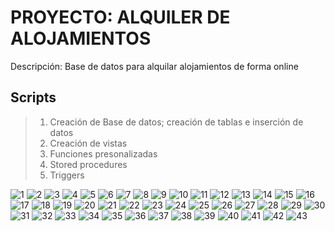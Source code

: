 # PROYECTO: ALQUILER DE ALOJAMIENTOS

Descripción: Base de datos para alquilar alojamientos de forma online

## Scripts
> 1) Creación de Base de datos; creación de tablas e inserción de datos
> 2) Creación de vistas
> 3) Funciones presonalizadas
> 4) Stored procedures
> 5) Triggers

![1](https://i.postimg.cc/pX9YLYFQ/Diapositiva1.png)
![2](https://i.postimg.cc/Kvd7kkP6/Diapositiva2.png)
![3](https://i.postimg.cc/8CGh42nw/Diapositiva3.png)
![4](https://i.postimg.cc/25xnK0sY/Diapositiva4.png)
![5](https://i.postimg.cc/MKjVS6Cd/Diapositiva5.png)
![6](https://i.postimg.cc/Y0TFWZW6/Diapositiva6.png)
![7](https://i.postimg.cc/W4skgMhH/Diapositiva7.png)
![8](https://i.postimg.cc/Mp2RKkxx/Diapositiva8.png)
![9](https://i.postimg.cc/wvfL67xb/Diapositiva9.png)
![10](https://i.postimg.cc/nhB4vFTC/Diapositiva10.png)
![11](https://i.postimg.cc/wM1J3g7x/Diapositiva11.png)
![12](https://i.postimg.cc/pVSz4h6m/Diapositiva12.png)
![13](https://i.postimg.cc/g046Dnhk/Diapositiva13.png)
![14](https://i.postimg.cc/13GF8W5F/Diapositiva14.png)
![15](https://i.postimg.cc/qRR6Z4cc/Diapositiva15.png)
![16](https://i.postimg.cc/C1QB3XJ3/Diapositiva16.png)
![17](https://i.postimg.cc/QNF0F3LW/Diapositiva17.png)
![18](https://i.postimg.cc/14xgtFkM/Diapositiva18.png)
![19](https://i.postimg.cc/kGR6qspB/Diapositiva19.png)
![20](https://i.postimg.cc/rwN9By47/Diapositiva20.png)
![21](https://i.postimg.cc/SQHV8vq1/Diapositiva21.png)
![22](https://i.postimg.cc/dVYBNZh8/Diapositiva22.png)
![23](https://i.postimg.cc/kX8syvgJ/Diapositiva23.png)
![24](https://i.postimg.cc/nLV1p8Yr/Diapositiva24.png)
![25](https://i.postimg.cc/QM6JM60b/Diapositiva25.png)
![26](https://i.postimg.cc/gJQyVx9L/Diapositiva26.png)
![27](https://i.postimg.cc/JnGcHbFW/Diapositiva27.png)
![28](https://i.postimg.cc/Xq5fQn3H/Diapositiva28.png)
![29](https://i.postimg.cc/Kc3DZDLP/Diapositiva29.png)
![30](https://i.postimg.cc/4NCbnHbr/Diapositiva30.png)
![31](https://i.postimg.cc/GhkPD3X9/Diapositiva31.png)
![32](https://i.postimg.cc/vZbrtRKh/Diapositiva32.png)
![33](https://i.postimg.cc/zffT4C8R/Diapositiva33.png)
![34](https://i.postimg.cc/4xPz8Lkg/Diapositiva34.png)
![35](https://i.postimg.cc/Ls0jSJ8Q/Diapositiva35.png)
![36](https://i.postimg.cc/3R4mx3y8/Diapositiva36.png)
![37](https://i.postimg.cc/ydM9J29F/Diapositiva37.png)
![38](https://i.postimg.cc/66ZCs5Jz/Diapositiva38.png)
![39](https://i.postimg.cc/prKjKkY3/Diapositiva39.png)
![40](https://i.postimg.cc/TYXgTMTx/Diapositiva40.png)
![41](https://i.postimg.cc/5Nqv07tC/Diapositiva41.png)
![42](https://i.postimg.cc/L89PZtq0/Diapositiva42.png)
![43](https://i.postimg.cc/BnmK5jHZ/Diapositiva43.png)
